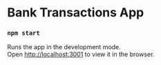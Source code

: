 # Bank Transactions App

### `npm start`

Runs the app in the development mode.\
Open [http://localhost:3001](http://localhost:3001) to view it in the browser.
